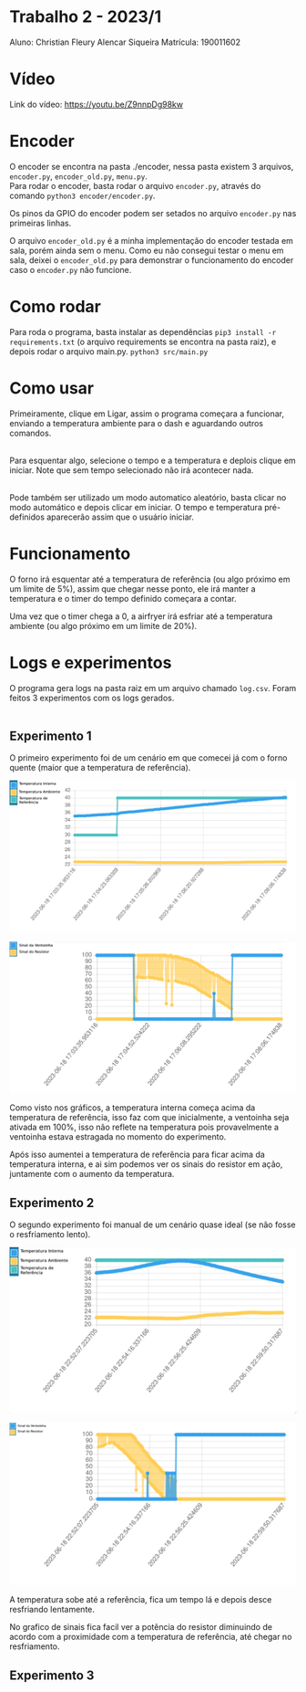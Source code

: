 # Trabalho 2 - 2023/1
Aluno: Christian Fleury Alencar Siqueira
Matrícula: 190011602

# Vídeo

Link do vídeo: https://youtu.be/Z9nnpDg98kw <br>
# Encoder
O encoder se encontra na pasta ./encoder, nessa pasta existem 3 arquivos, ```encoder.py```, ```encoder_old.py```, ```menu.py```.<br>
Para rodar o encoder, basta rodar o arquivo ```encoder.py```, através do comando ```python3 encoder/encoder.py```. <br>

Os pinos da GPIO do encoder podem ser setados no arquivo ```encoder.py``` nas primeiras linhas. <br>

O arquivo ```encoder_old.py``` é a minha implementação do encoder testada em sala, porém ainda sem o menu. Como eu não consegui testar o menu em sala, deixei o ```encoder_old.py``` para demonstrar o funcionamento do encoder caso o ```encoder.py``` não funcione.

# Como rodar

Para roda o programa, basta instalar as dependências ```pip3 install -r requirements.txt``` (o arquivo requirements se encontra na pasta raiz), e depois rodar o arquivo main.py. ```python3 src/main.py``` <br>

# Como usar

Primeiramente, clique em Ligar, assim o programa começara a funcionar, enviando a temperatura ambiente para o dash e aguardando outros comandos. <br><br>

Para esquentar algo, selecione o tempo e a temperatura e deplois clique em iniciar. Note que sem tempo selecionado não irá acontecer nada. <br><br>

Pode também ser utilizado um modo automatico aleatório, basta clicar no modo automático e depois clicar em iniciar. O tempo e temperatura pré-definidos aparecerão assim que o usuário iniciar.

# Funcionamento

O forno irá esquentar até a temperatura de referência (ou algo próximo em um limite de 5%), assim que chegar nesse ponto, ele irá manter a temperatura e o timer do tempo definido começara a contar. <br>

Uma vez que o timer chega a 0, a airfryer irá esfriar até a temperatura ambiente (ou algo próximo em um limite de 20%).

# Logs e experimentos

O programa gera logs na pasta raiz em um arquivo chamado ```log.csv```. Foram feitos 3 experimentos com os logs gerados. <br> <br>


## Experimento 1

O primeiro experimento foi de um cenário em que comecei já com o forno quente (maior que a temperatura de referência). <br>

![image info](./assets/sample_1_temperatures.png)

![image info](./assets/sample_1_signals.png)

Como visto nos gráficos, a temperatura interna começa acima da temperatura de referência, isso faz com que inicialmente, a ventoinha seja ativada em 100%, isso não reflete na temperatura pois provavelmente a ventoinha estava estragada no momento do experimento. <br>

Após isso aumentei a temperatura de referência para ficar acima da temperatura interna, e ai sim podemos ver os sinais do resistor em ação, juntamente com o aumento da temperatura.<br>

## Experimento 2

O segundo experimento foi manual de um cenário quase ideal (se não fosse o resfriamento lento). <br>

![image info](./assets/sample_2_temperatures.png)

![image info](./assets/sample_2_signals.png)

A temperatura sobe até a referência, fica um tempo lá e depois desce resfriando lentamente. <br>

No grafico de sinais fica facil ver a potência do resistor diminuindo de acordo com a proximidade com a temperatura de referência, até chegar no resfriamento. <br>

## Experimento 3

